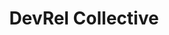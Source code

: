 ---
title: DevRel Collective
description: Advocates - Community Managers - Evangelists - Developer Experience
background: "images/bg.jpg"
logo: "images/profile.png"
meta: "DevRel Collective 🥑 - and So Can You! exists to facilitate sharing information, resources, and encouragement among the Developer Relations community."
---